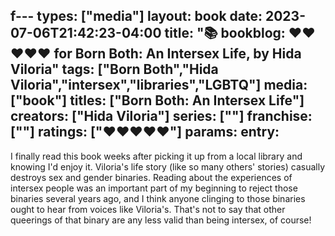 f---
types: ["media"]
layout: book
date: 2023-07-06T21:42:23-04:00
title: "📚 bookblog: ❤️❤️❤️❤️❤️ for Born Both: An Intersex Life, by Hida Viloria"
tags: ["Born Both","Hida Viloria","intersex","libraries","LGBTQ"]
media: ["book"]
titles: ["Born Both: An Intersex Life"]
creators: ["Hida Viloria"]
series: [""]
franchise: [""]
ratings: ["❤️❤️❤️❤️❤️"]
params:
  entry:
---
I finally read this book weeks after picking it up from a local library and knowing I'd enjoy it. Viloria's life story (like so many others' stories) casually destroys sex and gender binaries. Reading about the experiences of intersex people was an important part of my beginning to reject those binaries several years ago, and I think anyone clinging to those binaries ought to hear from voices like Viloria's. That's not to say that other queerings of that binary are any less valid than being intersex, of course!
